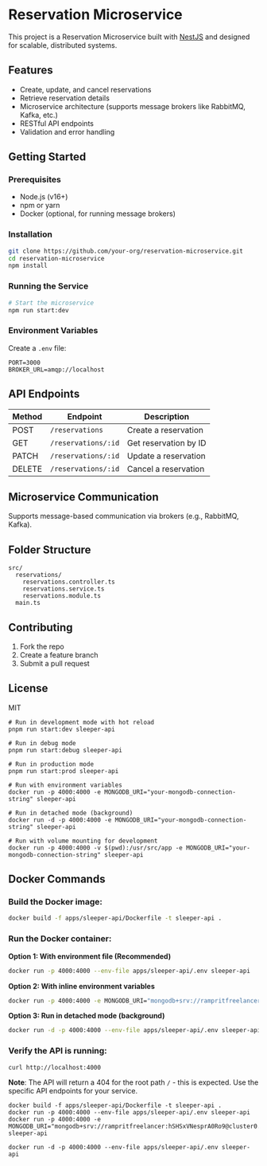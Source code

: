 # Reservation Microservice

This project is a Reservation Microservice built with [NestJS](https://nestjs.com/) and designed for scalable, distributed systems.

## Features

- Create, update, and cancel reservations
- Retrieve reservation details
- Microservice architecture (supports message brokers like RabbitMQ, Kafka, etc.)
- RESTful API endpoints
- Validation and error handling

## Getting Started

### Prerequisites

- Node.js (v16+)
- npm or yarn
- Docker (optional, for running message brokers)

### Installation

```bash
git clone https://github.com/your-org/reservation-microservice.git
cd reservation-microservice
npm install
```

### Running the Service

```bash
# Start the microservice
npm run start:dev
```

### Environment Variables

Create a `.env` file:

```env
PORT=3000
BROKER_URL=amqp://localhost
```

## API Endpoints

| Method | Endpoint            | Description           |
| ------ | ------------------- | --------------------- |
| POST   | `/reservations`     | Create a reservation  |
| GET    | `/reservations/:id` | Get reservation by ID |
| PATCH  | `/reservations/:id` | Update a reservation  |
| DELETE | `/reservations/:id` | Cancel a reservation  |

## Microservice Communication

Supports message-based communication via brokers (e.g., RabbitMQ, Kafka).

## Folder Structure

```
src/
  reservations/
    reservations.controller.ts
    reservations.service.ts
    reservations.module.ts
  main.ts
```

## Contributing

1. Fork the repo
2. Create a feature branch
3. Submit a pull request

## License

MIT

```
# Run in development mode with hot reload
pnpm run start:dev sleeper-api

# Run in debug mode
pnpm run start:debug sleeper-api

# Run in production mode
pnpm run start:prod sleeper-api

# Run with environment variables
docker run -p 4000:4000 -e MONGODB_URI="your-mongodb-connection-string" sleeper-api

# Run in detached mode (background)
docker run -d -p 4000:4000 -e MONGODB_URI="your-mongodb-connection-string" sleeper-api

# Run with volume mounting for development
docker run -p 4000:4000 -v $(pwd):/usr/src/app -e MONGODB_URI="your-mongodb-connection-string" sleeper-api
```

## Docker Commands

### Build the Docker image:

```bash
docker build -f apps/sleeper-api/Dockerfile -t sleeper-api .
```

### Run the Docker container:

**Option 1: With environment file (Recommended)**

```bash
docker run -p 4000:4000 --env-file apps/sleeper-api/.env sleeper-api
```

**Option 2: With inline environment variables**

```bash
docker run -p 4000:4000 -e MONGODB_URI="mongodb+srv://rampritfreelancer:hSHSxVNesprA0Ro9@cluster0.ofa493n.mongodb.net/reservation" sleeper-api
```

**Option 3: Run in detached mode (background)**

```bash
docker run -d -p 4000:4000 --env-file apps/sleeper-api/.env sleeper-api
```

### Verify the API is running:

```bash
curl http://localhost:4000
```

**Note**: The API will return a 404 for the root path `/` - this is expected. Use the specific API endpoints for your service.

```
docker build -f apps/sleeper-api/Dockerfile -t sleeper-api .
docker run -p 4000:4000 --env-file apps/sleeper-api/.env sleeper-api
docker run -p 4000:4000 -e MONGODB_URI="mongodb+srv://rampritfreelancer:hSHSxVNesprA0Ro9@cluster0.ofa493n.mongodb.net/reservation" sleeper-api

docker run -d -p 4000:4000 --env-file apps/sleeper-api/.env sleeper-api
```
